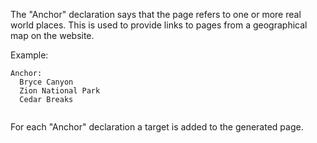 The "Anchor" declaration says that the page refers to one or more
real world places. This is used to provide links to pages from a
geographical map on the website.

Example:

~~~
Anchor:
  Bryce Canyon
  Zion National Park
  Cedar Breaks
	
~~~
For each "Anchor" declaration a target <a name=""> is added to the generated
page.
